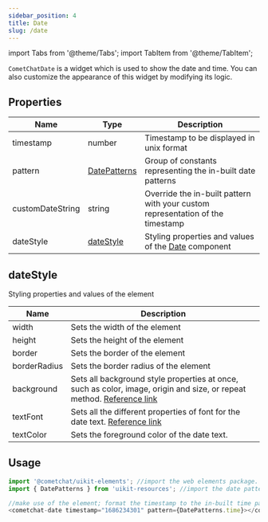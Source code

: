 ```yaml
---
sidebar_position: 4
title: Date
slug: /date
---
```


import Tabs from '@theme/Tabs';
import TabItem from '@theme/TabItem';

`CometChatDate` is a widget which is used to show the date and time. You can also customize the appearance of this widget by modifying its logic.

## Properties

| Name | Type | Description | 
| ---- | ---- | ---- | 
| timestamp | number | Timestamp to be displayed in unix format | 
| pattern | [DatePatterns](/web-shared/datepatterns) | Group of constants representing the in-built date patterns | 
| customDateString | string | Override the in-built pattern with your custom representation of the timestamp | 
| dateStyle | [dateStyle](./date#datestyle) | Styling properties and values of the [Date](./date) component | 


## dateStyle

Styling properties and values of the element

| Name | Description | 
| ---- | ---- | 
| width | Sets the width of the element | 
| height | Sets the height of the element | 
| border | Sets the border of the element | 
| borderRadius | Sets the border radius of the element | 
| background | Sets all background style properties at once, such as color, image, origin and size, or repeat method. [Reference link](https://developer.mozilla.org/en-US/docs/Web/CSS/background) | 
| textFont | Sets all the different properties of font for the date text. [Reference link](https://developer.mozilla.org/en-US/docs/Web/CSS/font) | 
| textColor | Sets the foreground color of the date text. | 


## Usage

<Tabs>
<TabItem value="js" label="Javascript">

```javascript
import '@cometchat/uikit-elements'; //import the web elements package.
import { DatePatterns } from 'uikit-resources'; //import the date pattern constant.

//make use of the element; format the timestamp to the in-built time pattern
<cometchat-date timestamp="1686234301" pattern={DatePatterns.time}></cometchat-date>
```

</TabItem>
</Tabs>